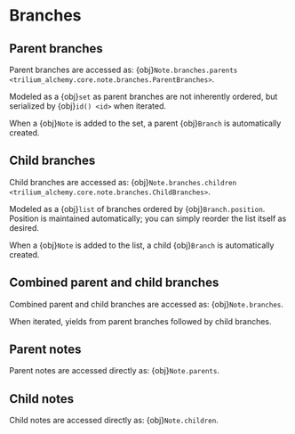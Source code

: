 # Branches

## Parent branches

Parent branches are accessed as: {obj}`Note.branches.parents <trilium_alchemy.core.note.branches.ParentBranches>`.

Modeled as a {obj}`set` as parent branches are not inherently ordered, but serialized by {obj}`id() <id>` when iterated.

When a {obj}`Note` is added to the set, a parent {obj}`Branch` is automatically created.

## Child branches

Child branches are accessed as: {obj}`Note.branches.children <trilium_alchemy.core.note.branches.ChildBranches>`.

Modeled as a {obj}`list` of branches ordered by {obj}`Branch.position`. Position is maintained automatically; you can simply reorder the list itself as desired.

When a {obj}`Note` is added to the list, a child {obj}`Branch` is automatically created.

## Combined parent and child branches

Combined parent and child branches are accessed as: {obj}`Note.branches`.

When iterated, yields from parent branches followed by child branches.

## Parent notes

Parent notes are accessed directly as: {obj}`Note.parents`.

## Child notes

Child notes are accessed directly as: {obj}`Note.children`.
